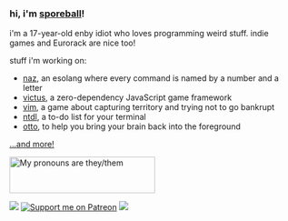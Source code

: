 ### hi, i'm [sporeball](https://sporeball.dev)!
i'm a 17-year-old enby idiot who loves programming weird stuff. indie games and Eurorack are nice too!

stuff i'm working on:
- [naz](https://github.com/sporeball/naz), an esolang where every command is named by a number and a letter
- [victus](https://github.com/sporeball/victus), a zero-dependency JavaScript game framework
- [vim](https://github.com/sporeball/vim), a game about capturing territory and trying not to go bankrupt
- [ntdl](https://github.com/sporeball/ntdl), a to-do list for your terminal
- [otto](https://github.com/sporeball/otto), to help you bring your brain back into the foreground

[...and more!](https://github.com/sporeball?tab=repositories)

<a href="https://pronouns.vercel.app" title="Add pronouns to your own profile">
  <img src="https://pronouns.vercel.app/they/them?gradient=anamnisar" width="256" height="64" alt="My pronouns are they/them">
</a>

<br/>

<a href="https://twitter.com/sporeball"><img src="https://img.shields.io/badge/twitter-%231DA1F2.svg?&style=for-the-badge&logo=twitter&logoColor=white"></a>
[![Support me on Patreon](https://img.shields.io/endpoint.svg?url=https%3A%2F%2Fshieldsio-patreon.vercel.app%2Fapi%3Fusername%3Dsporeball%26type%3Dpledges%26suffix%3D%252Fmonth&style=for-the-badge)](https://patreon.com/sporeball)
<a href="https://scrapbook.hackclub.com/sporeball"><img src="https://img.shields.io/badge/scrapbook-%23EC3750.svg?&style=for-the-badge&logo=hack-club&logoColor=white"></a>

<!--
**sporeball/sporeball** is a ✨ _special_ ✨ repository because its `README.md` (this file) appears on your GitHub profile.

Here are some ideas to get you started:

- 🔭 I’m currently working on ...
- 🌱 I’m currently learning ...
- 👯 I’m looking to collaborate on ...
- 🤔 I’m looking for help with ...
- 💬 Ask me about ...
- 📫 How to reach me: ...
- 😄 Pronouns: ...
- ⚡ Fun fact: ...
-->
